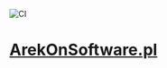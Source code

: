 ![CI](https://github.com/arekbee/blog/workflows/CI/badge.svg?branch=master)
# [ArekOnSoftware.pl](https://ArekOnSoftware.pl)
